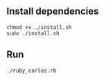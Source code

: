 ## Install dependencies
    chmod +x ./install.sh
    sudo ./install.sh

## Run
    ./ruby_carlos.rb
